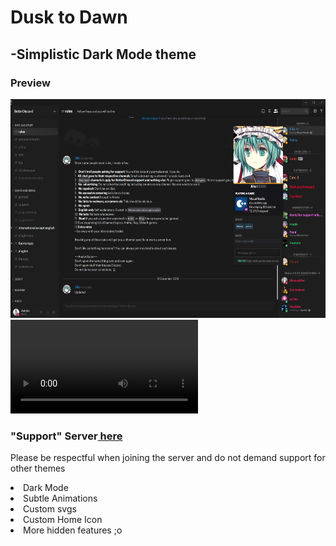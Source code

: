 <h1>Dusk to Dawn </h1>
<h2> -Simplistic Dark Mode theme </h2>
<h3> Preview </h3>
<img src="/SourceCodes/src/Screenshot_42.png" width="600px" height="350px" </img>
<video> <source src="/SourceCodes/src/2019-01-20_23-42-56.gif"> </source> </video>
<h3>"Support" Server<a href="https://discord.gg/QRxZPvc"> here </a> </h3>
<p> Please be respectful when joining the server and do not demand support for other themes</p>
<li>Dark Mode </li>
<li>Subtle Animations </li>
<li>Custom svgs </li>
<li>Custom Home Icon </li>
<li>More hidden features ;o </li>
